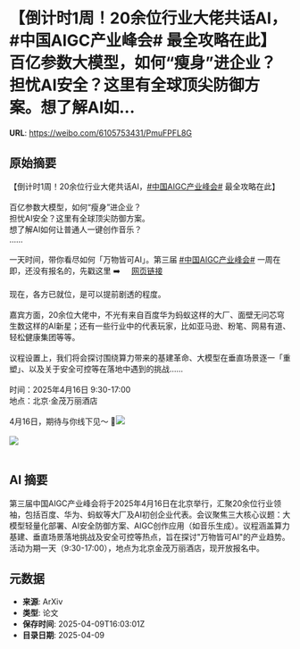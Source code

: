 # 【倒计时1周！20余位行业大佬共话AI，#中国AIGC产业峰会# 最全攻略在此】百亿参数大模型，如何“瘦身”进企业？担忧AI安全？这里有全球顶尖防御方案。想了解AI如...

**URL**: https://weibo.com/6105753431/PmuFPFL8G

## 原始摘要

【倒计时1周！20余位行业大佬共话AI，<a href="https://m.weibo.cn/search?containerid=231522type%3D1%26t%3D10%26q%3D%23%E4%B8%AD%E5%9B%BDAIGC%E4%BA%A7%E4%B8%9A%E5%B3%B0%E4%BC%9A%23&amp;extparam=%23%E4%B8%AD%E5%9B%BDAIGC%E4%BA%A7%E4%B8%9A%E5%B3%B0%E4%BC%9A%23" data-hide=""><span class="surl-text">#中国AIGC产业峰会#</span></a> 最全攻略在此】<br><br>百亿参数大模型，如何“瘦身”进企业？<br>担忧AI安全？这里有全球顶尖防御方案。<br>想了解AI如何让普通人一键创作音乐？<br>……<br><br>一天时间，带你看尽如何「万物皆可AI」。第三届 <a href="https://m.weibo.cn/search?containerid=231522type%3D1%26t%3D10%26q%3D%23%E4%B8%AD%E5%9B%BDAIGC%E4%BA%A7%E4%B8%9A%E5%B3%B0%E4%BC%9A%23&amp;extparam=%23%E4%B8%AD%E5%9B%BDAIGC%E4%BA%A7%E4%B8%9A%E5%B3%B0%E4%BC%9A%23" data-hide=""><span class="surl-text">#中国AIGC产业峰会#</span></a> 一周在即，还没有报名的，先戳这里 ➡️ <a href="https://weibo.cn/sinaurl?u=https%3A%2F%2Fhdxu.cn%2FArf5" data-hide=""><span class="url-icon"><img style="width: 1rem;height: 1rem" src="https://h5.sinaimg.cn/upload/2015/09/25/3/timeline_card_small_web_default.png" referrerpolicy="no-referrer"></span><span class="surl-text">网页链接</span></a><br><br>现在，各方已就位，是可以提前剧透的程度。<br><br>嘉宾方面，20余位大佬中，不光有来自百度华为蚂蚁这样的大厂、面壁无问芯穹生数这样的AI新星；还有一些行业中的代表玩家，比如亚马逊、粉笔、网易有道、轻松健康集团等等。<br><br>议程设置上，我们将会探讨围绕算力带来的基建革命、大模型在垂直场景逐一「重塑」、以及关于安全可控等在落地中遇到的挑战……<br><br>时间：2025年4月16日 9:30-17:00<br>地点：北京·金茂万丽酒店<br><br>4月16日，期待与你线下见～ 🎡<img style="" src="https://tvax4.sinaimg.cn/large/006Fd7o3gy1i0at55moaej30yiaeve83.jpg" referrerpolicy="no-referrer"><br><br><img style="" src="https://tvax2.sinaimg.cn/large/006Fd7o3gy1i0at55v16uj30yi1pcwxh.jpg" referrerpolicy="no-referrer"><br><br>

## AI 摘要

第三届中国AIGC产业峰会将于2025年4月16日在北京举行，汇聚20余位行业领袖，包括百度、华为、蚂蚁等大厂及AI初创企业代表。会议聚焦三大核心议题：大模型轻量化部署、AI安全防御方案、AIGC创作应用（如音乐生成）。议程涵盖算力基建、垂直场景落地挑战及安全可控等热点，旨在探讨"万物皆可AI"的产业趋势。活动为期一天（9:30-17:00），地点为北京金茂万丽酒店，现开放报名中。

## 元数据

- **来源**: ArXiv
- **类型**: 论文
- **保存时间**: 2025-04-09T16:03:01Z
- **目录日期**: 2025-04-09
